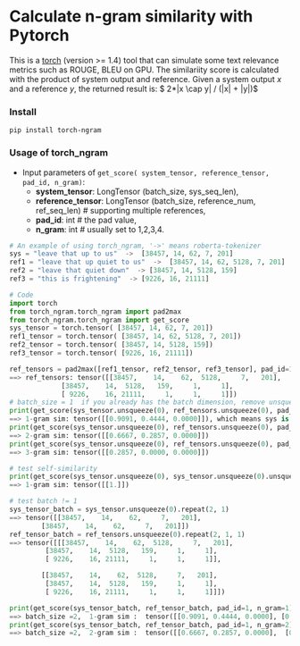 #  Calculate n-gram similarity with Pytorch 
This is a [torch](https://pytorch.org/ "torch") (version >= 1.4) tool that can simulate some text relevance metrics such as ROUGE, BLEU on GPU.  The similariity score is calculated with the product of system output and reference. Given a system output $x$
 and a reference $y$, the returned result is:   $ 2*|x \cap y| / (|x| + |y|)$

### Install
``` 
pip install torch-ngram
```

### Usage of torch_ngram
- Input parameters of `get_score( system_tensor, reference_tensor, pad_id, n_gram)`: 
  * **system_tensor**: LongTensor (batch_size, sys_seq_len), 
  * **reference_tensor**: LongTensor (batch_size, reference_num, ref_seq_len)  # supporting multiple references, 
  * **pad_id**: int # the pad value, 
  * **n_gram**: int # usually set to 1,2,3,4. 

```python
# An example of using torch_ngram, '->' means roberta-tokenizer
sys = "leave that up to us"  ->  [38457, 14, 62, 7, 201]
ref1 = "leave that up quiet to us"  ->  [38457, 14, 62, 5128, 7, 201]
ref2 = "leave that quiet down"  -> [38457, 14, 5128, 159]
ref3 = "this is frightening"  -> [9226, 16, 21111]

# Code
import torch
from torch_ngram.torch_ngram import pad2max
from torch_ngram.torch_ngram import get_score
sys_tensor = torch.tensor( [38457, 14, 62, 7, 201])
ref1_tensor = torch.tensor( [38457, 14, 62, 5128, 7, 201])
ref2_tensor = torch.tensor( [38457, 14, 5128, 159])
ref3_tensor = torch.tensor( [9226, 16, 21111])

ref_tensors = pad2max([ref1_tensor, ref2_tensor, ref3_tensor], pad_id=1)
==> ref_tensors: tensor([[38457,    14,    62,  5128,     7,   201],
             [38457,    14,  5128,   159,     1,     1],
             [ 9226,    16, 21111,     1,     1,     1]])
# batch_size = 1  if you already has the batch dimension, remove unsqueeze(0)
print(get_score(sys_tensor.unsqueeze(0), ref_tensors.unsqueeze(0), pad_id=1, n_gram=1))
==> 1-gram sim: tensor([[0.9091, 0.4444, 0.0000]]), which means sys is most similar to ref1 based on 1-gram overlap
print(get_score(sys_tensor.unsqueeze(0), ref_tensors.unsqueeze(0), pad_id=1, n_gram=2))
==> 2-gram sim: tensor([[0.6667, 0.2857, 0.0000]])
print(get_score(sys_tensor.unsqueeze(0), ref_tensors.unsqueeze(0), pad_id=1, n_gram=3))
==> 3-gram sim: tensor([[0.2857, 0.0000, 0.0000]])

# test self-similarity
print(get_score(sys_tensor.unsqueeze(0), sys_tensor.unsqueeze(0).unsqueeze(0), pad_id=1, n_gram=1))
==> 1-gram sim: tensor([[1.]])

# test batch != 1
sys_tensor_batch = sys_tensor.unsqueeze(0).repeat(2, 1)
==> tensor([[38457,    14,    62,     7,   201],
        [38457,    14,    62,     7,   201]])
ref_tensor_batch = ref_tensors.unsqueeze(0).repeat(2, 1, 1)
==> tensor([[[38457,    14,    62,  5128,     7,   201],
         [38457,    14,  5128,   159,     1,     1],
         [ 9226,    16, 21111,     1,     1,     1]],

        [[38457,    14,    62,  5128,     7,   201],
         [38457,    14,  5128,   159,     1,     1],
         [ 9226,    16, 21111,     1,     1,     1]]])

print(get_score(sys_tensor_batch, ref_tensor_batch, pad_id=1, n_gram=1))
==> batch_size =2,  1-gram sim :  tensor([[0.9091, 0.4444, 0.0000], [0.9091, 0.4444, 0.0000]])
print(get_score(sys_tensor_batch, ref_tensor_batch, pad_id=1, n_gram=2))
==> batch_size =2,  2-gram sim :  tensor([[0.6667, 0.2857, 0.0000],  [0.6667, 0.2857, 0.0000]])
```
